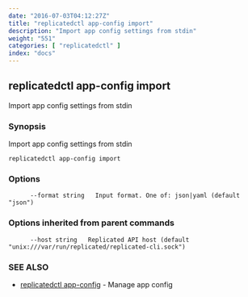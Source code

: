 ```yaml
---
date: "2016-07-03T04:12:27Z"
title: "replicatedctl app-config import"
description: "Import app config settings from stdin"
weight: "551"
categories: [ "replicatedctl" ]
index: "docs"
---
```


## replicatedctl app-config import

Import app config settings from stdin

### Synopsis


Import app config settings from stdin

```
replicatedctl app-config import
```

### Options

```
      --format string   Input format. One of: json|yaml (default "json")
```

### Options inherited from parent commands

```
      --host string   Replicated API host (default "unix:///var/run/replicated/replicated-cli.sock")
```

### SEE ALSO
* [replicatedctl app-config](/docs/reference/replicatedctl/replicatedctl_app-config/)	 - Manage app config

